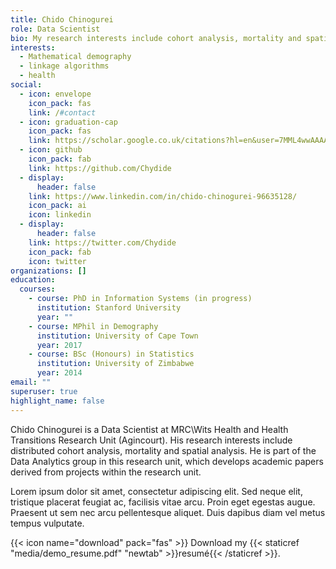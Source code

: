 ```yaml
---
title: Chido Chinogurei
role: Data Scientist
bio: My research interests include cohort analysis, mortality and spatial analysis.
interests:
  - Mathematical demography
  - linkage algorithms
  - health
social:
  - icon: envelope
    icon_pack: fas
    link: /#contact
  - icon: graduation-cap
    icon_pack: fas
    link: https://scholar.google.co.uk/citations?hl=en&user=7MML4wwAAAAJ
  - icon: github
    icon_pack: fab
    link: https://github.com/Chydide
  - display:
      header: false
    link: https://www.linkedin.com/in/chido-chinogurei-96635128/
    icon_pack: ai
    icon: linkedin
  - display:
      header: false
    link: https://twitter.com/Chydide
    icon_pack: fab
    icon: twitter
organizations: []
education:
  courses:
    - course: PhD in Information Systems (in progress)
      institution: Stanford University
      year: ""
    - course: MPhil in Demography
      institution: University of Cape Town
      year: 2017
    - course: BSc (Honours) in Statistics
      institution: University of Zimbabwe
      year: 2014
email: ""
superuser: true
highlight_name: false
---
```

Chido Chinogurei is a Data Scientist at MRC\Wits Health and Health Transitions Research Unit (Agincourt). His research interests include distributed cohort analysis, mortality and spatial analysis. He is part of the Data Analytics group in this research unit, which develops academic papers derived from projects within the research unit.

Lorem ipsum dolor sit amet, consectetur adipiscing elit. Sed neque elit, tristique placerat feugiat ac, facilisis vitae arcu. Proin eget egestas augue. Praesent ut sem nec arcu pellentesque aliquet. Duis dapibus diam vel metus tempus vulputate.

{{< icon name="download" pack="fas" >}} Download my {{< staticref "media/demo_resume.pdf" "newtab" >}}resumé{{< /staticref >}}.